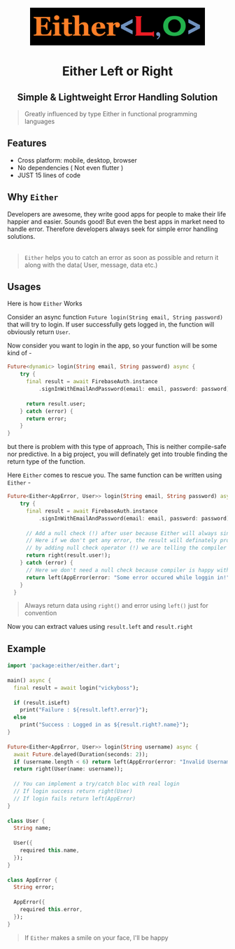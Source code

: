 <p align="center">
  <img src="https://raw.githubusercontent.com/topperspal/either/main/logo/either.png?sanitize=true" width="400px">
</p>
<h1 align="center">Either Left or Right</h1>
<h2 align="center">Simple & Lightweight Error Handling Solution</h2>

> Greatly influenced by type Either in functional programming languages

## Features

- Cross platform: mobile, desktop, browser
- No dependencies ( Not even flutter )
- JUST 15 lines of code

## Why `Either`

Developers are awesome, they write good apps for people to make their life happier and easier. Sounds good! But even the best apps in market need to handle error. Therefore developers always seek for simple error handling solutions.<br><br>

> `Either` helps you to catch an error as soon as possible and return it along with the data( User, message, data etc.)

## Usages

Here is how `Either` Works

Consider an async function `Future login(String email, String password)` that will try to login. If user successfully gets logged in, the function will obviously return `User`.

Now consider you want to login in the app, so your function will be some kind of -

```dart
Future<dynamic> login(String email, String password) async {
    try {
      final result = await FirebaseAuth.instance
          .signInWithEmailAndPassword(email: email, password: password);

      return result.user;
    } catch (error) {
      return error;
    }
}
```

but there is problem with this type of approach, This is neither compile-safe nor predictive. In a big project, you will definately get into trouble finding the return type of the function.

Here `Either` comes to rescue you. The same function can be written using `Either` -

```dart
Future<Either<AppError, User>> login(String email, String password) async {
    try {
      final result = await FirebaseAuth.instance
          .signInWithEmailAndPassword(email: email, password: password);

      // Add a null check (!) after user because Either will always single value either left() or right() and the second will be null
      // Here if we don't get any error, the result will definately provide user and user will not be null
      // by adding null check operator (!) we are telling the compiler that result.user is not null
      return right(result.user!);
    } catch (error) {
      // Here we don't need a null check because compiler is happy with new AppError Obj
      return left(AppError(error: "Some error occured while loggin in!"));
    }
  }

```

> Always return data using `right()` and error using `left()` just for convention

Now you can extract values using `result.left` and `result.right`

## Example

```dart
import 'package:either/either.dart';

main() async {
  final result = await login("vickyboss");

  if (result.isLeft)
    print("Failure : ${result.left?.error}");
  else
    print("Success : Logged in as ${result.right?.name}");
}

Future<Either<AppError, User>> login(String username) async {
  await Future.delayed(Duration(seconds: 2));
  if (username.length < 6) return left(AppError(error: "Invalid Username!"));
  return right(User(name: username));

  // You can implement a try/catch bloc with real login
  // If login success return right(User)
  // If login fails return left(AppError)
}

class User {
  String name;

  User({
    required this.name,
  });
}

class AppError {
  String error;

  AppError({
    required this.error,
  });
}

```

> If `Either` makes a smile on your face, I'll be happy
